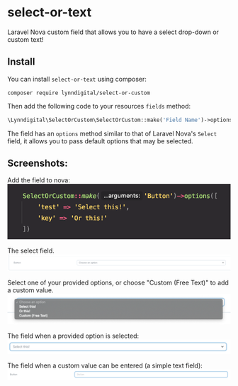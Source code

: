 # select-or-text

Laravel Nova custom field that allows you to have a select drop-down or custom text!


## Install

You can install `select-or-text` using composer:

```
composer require lynndigital/select-or-custom
```

Then add the following code to your resources `fields` method:

```php
\Lynndigital\SelectOrCustom\SelectOrCustom::make('Field Name')->options([]);
```

The field has an `options` method similar to that of Laravel Nova's `Select` field, it allows you to pass default options that may be selected.

## Screenshots:

Add the field to nova:
![Code](resources/img/code.png)

The select field.
![The select field](resources/img/screenshot-1.png)

Select one of your provided options, or choose "Custom (Free Text)" to add a custom value.
![Options](resources/img/screenshot-2.png)

The field when a provided option is selected:
![Select box](resources/img/screenshot-3.png)

The field when a custom value can be entered (a simple text field):
![Text input](resources/img/screenshot-4.png)